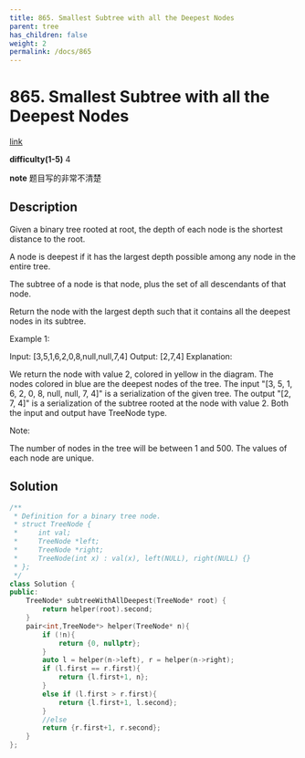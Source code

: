 ```yaml
---
title: 865. Smallest Subtree with all the Deepest Nodes
parent: tree
has_children: false
weight: 2
permalink: /docs/865
---
```

# 865. Smallest Subtree with all the Deepest Nodes
[link](https://leetcode.com/problems/smallest-subtree-with-all-the-deepest-nodes/)

**difficulty(1-5)**
4

**note**
题目写的非常不清楚


## Description
Given a binary tree rooted at root, the depth of each node is the shortest distance to the root.

A node is deepest if it has the largest depth possible among any node in the entire tree.

The subtree of a node is that node, plus the set of all descendants of that node.

Return the node with the largest depth such that it contains all the deepest nodes in its subtree.

 

Example 1:

Input: [3,5,1,6,2,0,8,null,null,7,4]
Output: [2,7,4]
Explanation:



We return the node with value 2, colored in yellow in the diagram.
The nodes colored in blue are the deepest nodes of the tree.
The input "[3, 5, 1, 6, 2, 0, 8, null, null, 7, 4]" is a serialization of the given tree.
The output "[2, 7, 4]" is a serialization of the subtree rooted at the node with value 2.
Both the input and output have TreeNode type.
 

Note:

The number of nodes in the tree will be between 1 and 500.
The values of each node are unique.

## Solution
```c++
/**
 * Definition for a binary tree node.
 * struct TreeNode {
 *     int val;
 *     TreeNode *left;
 *     TreeNode *right;
 *     TreeNode(int x) : val(x), left(NULL), right(NULL) {}
 * };
 */
class Solution {
public:
    TreeNode* subtreeWithAllDeepest(TreeNode* root) {
        return helper(root).second;
    }
    pair<int,TreeNode*> helper(TreeNode* n){
        if (!n){
            return {0, nullptr};
        }
        auto l = helper(n->left), r = helper(n->right);
        if (l.first == r.first){
            return {l.first+1, n};
        }
        else if (l.first > r.first){
            return {l.first+1, l.second};
        }
        //else
        return {r.first+1, r.second};
    }
};
```